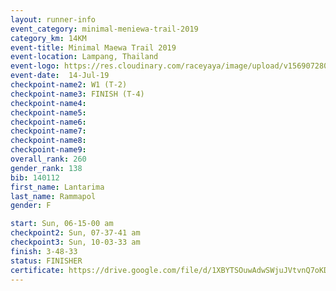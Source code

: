 ```yaml
---
layout: runner-info 
event_category: minimal-meniewa-trail-2019 
category_km: 14KM 
event-title: Minimal Maewa Trail 2019 
event-location: Lampang, Thailand 
event-logo: https://res.cloudinary.com/raceyaya/image/upload/v1569072805/logo/minimal-trail_ktnvsp.jpg 
event-date:  14-Jul-19 
checkpoint-name2: W1 (T-2) 
checkpoint-name3: FINISH (T-4) 
checkpoint-name4: 
checkpoint-name5: 
checkpoint-name6: 
checkpoint-name7: 
checkpoint-name8: 
checkpoint-name9: 
overall_rank: 260
gender_rank: 138
bib: 140112
first_name: Lantarima
last_name: Rammapol
gender: F

start: Sun, 06-15-00 am
checkpoint2: Sun, 07-37-41 am
checkpoint3: Sun, 10-03-33 am
finish: 3-48-33
status: FINISHER
certificate: https://drive.google.com/file/d/1XBYTSOuwAdwSWjuJVtvnQ7oKDHng0xGN/view?usp=sharing
---
```

